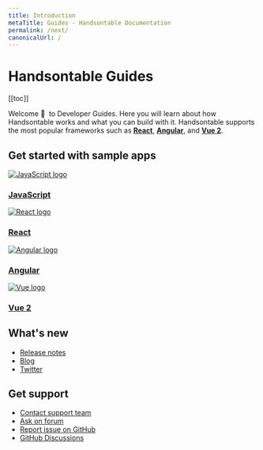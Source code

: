 ```yaml
---
title: Introduction
metaTitle: Guides - Handsontable Documentation
permalink: /next/
canonicalUrl: /
---
```


# Handsontable Guides

[[toc]]

Welcome 👋&nbsp; to Developer Guides. Here you will learn about how Handsontable works and what you can build with it. Handsontable supports the most popular frameworks such as **[React](react-simple-examples)**, **[Angular](angular-simple-example)**, and **[Vue 2](vue-simple-example)**.

## Get started with sample apps

<div class="row-items-container">
    <a href="hello-world" class="row-item">
     <img class="integration-framework-logo" src="/docs/img/pages/introduction/javascript.svg" alt="JavaScript logo" />
     <h3>JavaScript</h3>
    </a>

   <a href="react-simple-examples" class="row-item">
   <img class="integration-framework-logo" src="/docs/img/pages/introduction/react.svg" alt="React logo" />
    <h3>React</h3>
   </a>
   
   <a href="angular-simple-example" class="row-item">
    <img class="integration-framework-logo" src="/docs/img/pages/introduction/angular.svg" alt="Angular logo" />
    <h3>Angular</h3>
   </a>
   
   <a href="vue-simple-example" class="row-item">
    <img class="integration-framework-logo" src="/docs/img/pages/introduction/vue.svg" alt="Vue logo" />
    <h3>Vue 2</h3>
   </a>
</div>

## What's new

- [Release notes](release-notes)
- [Blog](https://handsontable.com/blog)
- [Twitter](https://twitter.com/handsontable)

## Get support

- [Contact support team](https://handsontable.com/contact?category=technical_support)
- [Ask on forum](https://forum.handsontable.com)
- [Report issue on GitHub](https://github.com/handsontable/handsontable/discussions)
- [GitHub Discussions](https://github.com/handsontable/handsontable/discussions)
